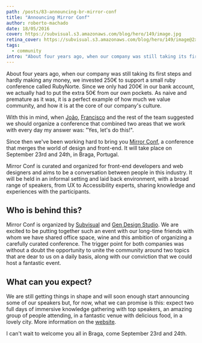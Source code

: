 ```yaml
---
path: /posts/83-announcing-br-mirror-conf
title: "Announcing Mirror Conf"
author: roberto-machado
date: 18/05/2016
cover: https://subvisual.s3.amazonaws.com/blog/hero/149/image.jpg
retina_cover: https://subvisual.s3.amazonaws.com/blog/hero/149/image@2x.jpg
tags:
  - community
intro: "About four years ago, when our company was still taking its first steps and hardly making any money, we invested 250€ to support a small ruby conference called RubyNorte. Since we only had 200€ in our bank account, we actually had to put the extra 50€ from our own pockets. As naive and premature as it was, it is a perfect example of how much we value community, and how it is at the core of our company's culture."
---
```


About four years ago, when our company was still taking its first steps and hardly making any money, we invested 250€ to support a small ruby conference called RubyNorte. Since we only had 200€ in our bank account, we actually had to put the extra 50€ from our own pockets. As naive and premature as it was, it is a perfect example of how much we value community, and how it is at the core of our company's culture.

With this in mind, when [João](https://twitter.com/jferreiradzn), [Francisco](https://twitter.com/fcBaila) and the rest of the team suggested we should organize a conference that combined two areas that we work with every day my answer was: "Yes, let's do this!".

Since then we've been working hard to bring you [Mirror Conf](http://mirrorconf.com/), a conference that merges the world of design and front-end. It will take place on September 23rd and 24th, in Braga, Portugal.

Mirror Conf is curated and organized for front-end developers and web designers and aims to be a conversation between people in this industry. It will be held in an informal setting and laid back environment, with a broad range of speakers, from UX to Accessibility experts, sharing knowledge and experiences with the participants. 

## Who is behind this?

Mirror Conf is organized by [Subvisual](https://subvisual.co/) and [Gen Design Studio](http://www.gen.pt/). We are excited to be putting together such an event with our long-time friends with whom we have shared office space, wine and this ambition of organizing a carefully curated conference. The trigger point for both companies was without a doubt the opportunity to unite the community around two topics that are dear to us on a daily basis, along with our conviction that we could host a fantastic event.

## What can you expect?

We are still getting things in shape and will soon enough start announcing some of our speakers but, for now, what we can promise is this: expect two full days of immersive knowledge gathering with top speakers, an amazing group of people attending, in a fantastic venue with delicious food, in a lovely city. More information on the [website](http://mirrorconf.com/).

I can't wait to welcome you all in Braga, come September 23rd and 24th.
